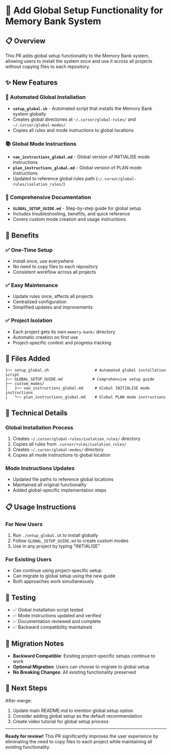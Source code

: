 # 🚀 Add Global Setup Functionality for Memory Bank System

## 📋 Overview

This PR adds global setup functionality to the Memory Bank system, allowing users to install the system once and use it across all projects without copying files to each repository.

## ✨ New Features

### 🔧 Automated Global Installation
- **`setup_global.sh`** - Automated script that installs the Memory Bank system globally
- Creates global directories at `~/.cursor/global-rules/` and `~/.cursor/global-modes/`
- Copies all rules and mode instructions to global locations

### 📚 Global Mode Instructions
- **`van_instructions_global.md`** - Global version of INITIALISE mode instructions
- **`plan_instructions_global.md`** - Global version of PLAN mode instructions
- Updated to reference global rules path (`~/.cursor/global-rules/isolation_rules/`)

### 📖 Comprehensive Documentation
- **`GLOBAL_SETUP_GUIDE.md`** - Step-by-step guide for global setup
- Includes troubleshooting, benefits, and quick reference
- Covers custom mode creation and usage instructions

## 🎯 Benefits

### ✅ One-Time Setup
- Install once, use everywhere
- No need to copy files to each repository
- Consistent workflow across all projects

### ✅ Easy Maintenance
- Update rules once, affects all projects
- Centralized configuration
- Simplified updates and improvements

### ✅ Project Isolation
- Each project gets its own `memory-bank/` directory
- Automatic creation on first use
- Project-specific context and progress tracking

## 📁 Files Added

```
├── setup_global.sh                    # Automated global installation script
├── GLOBAL_SETUP_GUIDE.md             # Comprehensive setup guide
├── custom_modes/
│   ├── van_instructions_global.md     # Global INITIALISE mode instructions
│   └── plan_instructions_global.md    # Global PLAN mode instructions
```

## 🔧 Technical Details

### Global Installation Process
1. Creates `~/.cursor/global-rules/isolation_rules/` directory
2. Copies all rules from `.cursor/rules/isolation_rules/`
3. Creates `~/.cursor/global-modes/` directory
4. Copies all mode instructions to global location

### Mode Instructions Updates
- Updated file paths to reference global locations
- Maintained all original functionality
- Added global-specific implementation steps

## 📋 Usage Instructions

### For New Users
1. Run `./setup_global.sh` to install globally
2. Follow `GLOBAL_SETUP_GUIDE.md` to create custom modes
3. Use in any project by typing "INITIALISE"

### For Existing Users
- Can continue using project-specific setup
- Can migrate to global setup using the new guide
- Both approaches work simultaneously

## 🧪 Testing

- ✅ Global installation script tested
- ✅ Mode instructions updated and verified
- ✅ Documentation reviewed and complete
- ✅ Backward compatibility maintained

## 📝 Migration Notes

- **Backward Compatible**: Existing project-specific setups continue to work
- **Optional Migration**: Users can choose to migrate to global setup
- **No Breaking Changes**: All existing functionality preserved

## 🎯 Next Steps

After merge:
1. Update main README.md to mention global setup option
2. Consider adding global setup as the default recommendation
3. Create video tutorial for global setup process

---

**Ready for review!** This PR significantly improves the user experience by eliminating the need to copy files to each project while maintaining all existing functionality. 